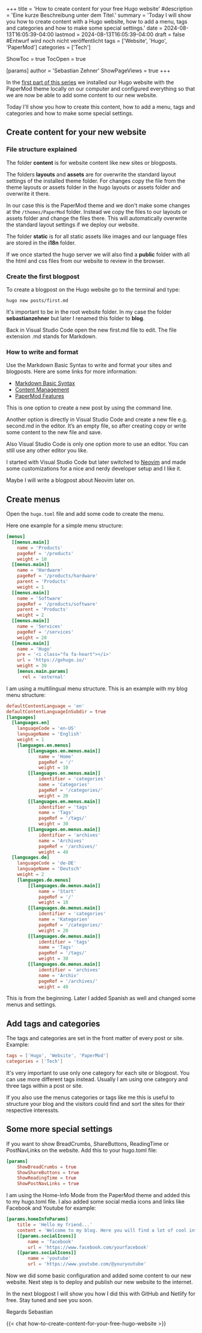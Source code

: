 +++
title = 'How to create content for your free Hugo website'
#description = 'Eine kurze Beschreibung unter dem Titel.'
summary = 'Today I will show you how to create content with a Hugo website, how to add a menu, tags and categories and how to make some special settings.'
date = 2024-08-13T16:05:39-04:00
lastmod = 2024-08-13T16:05:39-04:00
draft = false #Entwurf wird noch nicht veröffentlicht
tags = ['Website', 'Hugo', 'PaperMod']
categories = ['Tech']

ShowToc = true
TocOpen = true

[params]
    author = 'Sebastian Zehner'
    ShowPageViews = true
+++

In the [first part of this series](/posts/how-to-build-a-minimalistic-and-self-hosted-website-for-free/) we installed our Hugo website with the PaperMod theme locally on our computer and configured everything so that we are now be able to add some content to our new website.

Today I'll show you how to create this content, how to add a menu, tags and categories and how to make some special settings.

## Create content for your new website

### File structure explained

The folder **content** is for website content like new sites or blogposts.

The folders **layouts** and **assets** are for overwrite the standard layout settings of the installed theme folder. For changes copy the file from the theme layouts or assets folder in the hugo layouts or assets folder and overwrite it there.

In our case this is the PaperMod theme and we don't make some changes at the `/themes/PaperMod` folder. Instead we copy the files to our layouts or assets folder and change the files there. This will automatically overwrite the standard layout settings if we deploy our website.

The folder **static** is for all static assets like images and our language files are stored in the **i18n** folder.

If we once started the hugo server we will also find a **public** folder with all the html and css files from our website to review in the browser.

### Create the first blogpost

To create a blogpost on the Hugo website go to the terminal and type:

```CMD
hugo new posts/first.md
```

It's important to be in the root website folder. In my case the folder **sebastianzehner** but later I renamed this folder to **blog**.

Back in Visual Studio Code open the new first.md file to edit. The file extension .md stands for Markdown.

### How to write and format

Use the Markdown Basic Syntax to write and format your sites and blogposts. Here are some links for more information:

- [Markdown Basic Syntax](https://www.markdownguide.org/basic-syntax/)
- [Content Management](https://gohugo.io/content-management/front-matter/)
- [PaperMod Features](https://github.com/adityatelange/hugo-PaperMod/wiki/Features)

This is one option to create a new post by using the command line.

Another option is directly in Visual Studio Code and create a new file e.g. second.md in the editor. It’s an empty file, so after creating copy or write some content to the new file and save.

Also Visual Studio Code is only one option more to use an editor. You can still use any other editor you like.

I started with Visual Studio Code but later switched to [Neovim](https://neovim.io/) and made some customizations for a nice and nerdy developer setup and I like it.

Maybe I will write a blogpost about Neovim later on.

## Create menus

Open the `hugo.toml` file and add some code to create the menu.

Here one example for a simple menu structure:

```TOML
[menus]
  [[menus.main]]
    name = 'Products'
    pageRef = '/products'
    weight = 10
  [[menus.main]]
    name = 'Hardware'
    pageRef = '/products/hardware'
    parent = 'Products'
    weight = 1
  [[menus.main]]
    name = 'Software'
    pageRef = '/products/software'
    parent = 'Products'
    weight = 2
  [[menus.main]]
    name = 'Services'
    pageRef = '/services'
    weight = 20
  [[menus.main]]
    name = 'Hugo'
    pre = '<i class="fa fa-heart"></i>'
    url = 'https://gohugo.io/'
    weight = 30
    [menus.main.params]
      rel = 'external'
```

I am using a multilingual menu structure. This is an example with my blog menu structure:

```TOML
defaultContentLanguage = 'en'
defaultContentLanguageInSubdir = true
[languages]
  [languages.en]
    languageCode = 'en-US'
    languageName = 'English'
    weight = 1
    [languages.en.menus]
        [[languages.en.menus.main]]
            name = 'Home'
            pageRef = '/'
            weight = 10
        [[languages.en.menus.main]]
            identifier = 'categories'
            name = 'Categories'
            pageRef = '/categories/'
            weight = 20
        [[languages.en.menus.main]]
            identifier = 'tags'
            name = 'Tags'
            pageRef = '/tags/'
            weight = 30
        [[languages.en.menus.main]]
            identifier = 'archives'
            name = 'Archives'
            pageRef = '/archives/'
            weight = 40
  [languages.de]
    languageCode = 'de-DE'
    languageName = 'Deutsch'
    weight = 2
    [languages.de.menus]
        [[languages.de.menus.main]]
            name = 'Start'
            pageRef = '/'
            weight = 10
        [[languages.de.menus.main]]
            identifier = 'categories'
            name = 'Kategorien'
            pageRef = '/categories/'
            weight = 20
        [[languages.de.menus.main]]
            identifier = 'tags'
            name = 'Tags'
            pageRef = '/tags/'
            weight = 30
        [[languages.de.menus.main]]
            identifier = 'archives'
            name = 'Archiv'
            pageRef = '/archives/'
            weight = 40
```

This is from the beginning. Later I added Spanish as well and changed some menus and settings.

## Add tags and categories

The tags and categories are set in the front matter of every post or site. Example:

```TOML
tags = ['Hugo', 'Website', 'PaperMod']
categories = ['Tech']
```

It's very important to use only one category for each site or blogpost. You can use more different tags instead. Usually I am using one category and three tags within a post or site.

If you also use the menus categories or tags like me this is useful to structure your blog and the visitors could find and sort the sites for their respective interessts.

## Some more special settings

If you want to show BreadCrumbs, ShareButtons, ReadingTime or PostNavLinks on the website. Add this to your hugo.toml file:

```TOML
[params]
    ShowBreadCrumbs = true
    ShowShareButtons = true
    ShowReadingTime = true
    ShowPostNavLinks = true
```

I am using the Home-Info Mode from the PaperMod theme and added this to my hugo.toml file. I also added some social media icons and links like Facebook and Youtube for example:

```TOML
[params.homeInfoParams]
    title = 'Hello my friend...'
    content = 'Welcome to my blog. Here you will find a lot of cool information about a lot of cool stuff.'
    [[params.socialIcons]]
        name = 'facebook'
        url = 'https://www.facebook.com/yourfacebook'
    [[params.socialIcons]]
        name = 'youtube'
        url = 'https://www.youtube.com/@youryoutube'
```

Now we did some basic configuration and added some content to our new website. Next step is to deploy and publish our new website to the internet.

In the next blogpost I will show you how I did this with GitHub and Netlify for free. Stay tuned and see you soon.

Regards Sebastian

{{< chat how-to-create-content-for-your-free-hugo-website >}}
